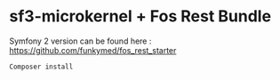 sf3-microkernel + Fos Rest Bundle
=================================

Symfony 2 version can be found here : https://github.com/funkymed/fos_rest_starter

```
Composer install
```

